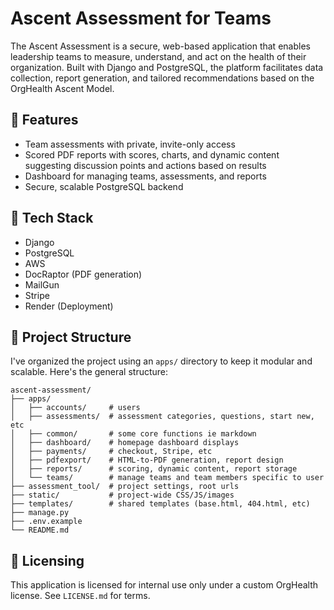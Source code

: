 # Ascent Assessment for Teams

The Ascent Assessment is a secure, web-based application that enables leadership teams to measure, understand, and act on the health of their organization. Built with Django and PostgreSQL, the platform facilitates data collection, report generation, and tailored recommendations based on the OrgHealth Ascent Model.

## 🚀 Features

- Team assessments with private, invite-only access
- Scored PDF reports with scores, charts, and dynamic content suggesting discussion points and actions based on results
- Dashboard for managing teams, assessments, and reports
- Secure, scalable PostgreSQL backend

## 🔧 Tech Stack

- Django
- PostgreSQL
- AWS 
- DocRaptor (PDF generation)
- MailGun
- Stripe
- Render (Deployment)

## 📁 Project Structure

I've organized the project using an `apps/` directory to keep it modular and scalable. Here's the general structure:

```
ascent-assessment/
├── apps/
│   ├── accounts/     # users
│   ├── assessments/  # assessment categories, questions, start new, etc
│   ├── common/       # some core functions ie markdown
│   ├── dashboard/    # homepage dashboard displays
│   ├── payments/     # checkout, Stripe, etc
│   ├── pdfexport/    # HTML-to-PDF generation, report design
│   ├── reports/      # scoring, dynamic content, report storage
│   └── teams/        # manage teams and team members specific to user
├── assessment_tool/  # project settings, root urls
├── static/           # project-wide CSS/JS/images
├── templates/        # shared templates (base.html, 404.html, etc)
├── manage.py
├── .env.example
└── README.md
```

## 📝 Licensing

This application is licensed for internal use only under a custom OrgHealth license. See `LICENSE.md` for terms.
